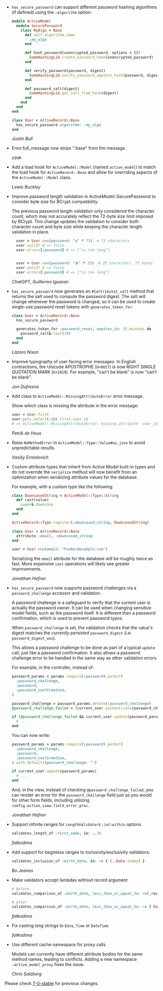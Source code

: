 *   `has_secure_password` can support different password hashing algorithms (if defined) using the `:algorithm` option:

    ```ruby
    module ActiveModel
      module SecurePassword
        class MyAlgo < Base
          def self.algorithm_name
            :my_algo
          end

          def hash_password(unencrypted_password, options = {})
            SomeHashingLib.create_password_hash(unencrypted_password)
          end

          def verify_password(password, digest)
            SomeHashingLib.verify_password_against_hash(password, digest)
          end

          def password_salt(digest)
            SomeHashingLib.get_salt_from_hash(digest)
          end
        end
      end
    end
    ```

    ```ruby
    class User < ActiveRecord::Base
      has_secure_password algorithm: :my_algo
    end
    ```

    *Justin Bull*

*   Error.full_message now strips ":base" from the message.

    *zzak*

*   Add a load hook for `ActiveModel::Model` (named `active_model`) to match the load hook for
    `ActiveRecord::Base` and allow for overriding aspects of the `ActiveModel::Model` class.

    *Lewis Buckley*

*   Improve password length validation in ActiveModel::SecurePassword to consider byte size for BCrypt
    compatibility.

    The previous password length validation only considered the character count, which may not
    accurately reflect the 72-byte size limit imposed by BCrypt. This change updates the validation
    to consider both character count and byte size while keeping the character length validation in place.

    ```ruby
      user = User.new(password: "a" * 73)  # 73 characters
      user.valid? # => false
      user.errors[:password] # => ["is too long"]


      user = User.new(password: "あ" * 25)  # 25 characters, 75 bytes
      user.valid? # => false
      user.errors[:password] # => ["is too long"]
    ```

    *ChatGPT*, *Guillermo Iguaran*

*   `has_secure_password` now generates an `#{attribute}_salt` method that returns the salt
    used to compute the password digest. The salt will change whenever the password is changed,
    so it can be used to create single-use password reset tokens with `generates_token_for`:

    ```ruby
    class User < ActiveRecord::Base
      has_secure_password

      generates_token_for :password_reset, expires_in: 15.minutes do
        password_salt&.last(10)
      end
    end
    ```

    *Lázaro Nixon*

*   Improve typography of user facing error messages. In English contractions,
    the Unicode APOSTROPHE (`U+0027`) is now RIGHT SINGLE QUOTATION MARK
    (`U+2019`). For example, "can't be blank" is now "can’t be blank".

    *Jon Dufresne*

*   Add class to `ActiveModel::MissingAttributeError` error message.

    Show which class is missing the attribute in the error message:

    ```ruby
    user = User.first
    user.pets.select(:id).first.user_id
    # => ActiveModel::MissingAttributeError: missing attribute 'user_id' for Pet
    ```

    *Petrik de Heus*

*   Raise `NoMethodError` in `ActiveModel::Type::Value#as_json` to avoid unpredictable
    results.

    *Vasiliy Ermolovich*

*   Custom attribute types that inherit from Active Model built-in types and do
    not override the `serialize` method will now benefit from an optimization
    when serializing attribute values for the database.

    For example, with a custom type like the following:

    ```ruby
    class DowncasedString < ActiveModel::Type::String
      def cast(value)
        super&.downcase
      end
    end

    ActiveRecord::Type.register(:downcased_string, DowncasedString)

    class User < ActiveRecord::Base
      attribute :email, :downcased_string
    end

    user = User.new(email: "FooBar@example.com")
    ```

    Serializing the `email` attribute for the database will be roughly twice as
    fast.  More expensive `cast` operations will likely see greater improvements.

    *Jonathan Hefner*

*   `has_secure_password` now supports password challenges via a
    `password_challenge` accessor and validation.

    A password challenge is a safeguard to verify that the current user is
    actually the password owner.  It can be used when changing sensitive model
    fields, such as the password itself.  It is different than a password
    confirmation, which is used to prevent password typos.

    When `password_challenge` is set, the validation checks that the value's
    digest matches the *currently persisted* `password_digest` (i.e.
    `password_digest_was`).

    This allows a password challenge to be done as part of a typical `update`
    call, just like a password confirmation.  It also allows a password
    challenge error to be handled in the same way as other validation errors.

    For example, in the controller, instead of:

    ```ruby
    password_params = params.require(:password).permit(
      :password_challenge,
      :password,
      :password_confirmation,
    )

    password_challenge = password_params.delete(:password_challenge)
    @password_challenge_failed = !current_user.authenticate(password_challenge)

    if !@password_challenge_failed && current_user.update(password_params)
      # ...
    end
    ```

    You can now write:

    ```ruby
    password_params = params.require(:password).permit(
      :password_challenge,
      :password,
      :password_confirmation,
    ).with_defaults(password_challenge: "")

    if current_user.update(password_params)
      # ...
    end
    ```

    And, in the view, instead of checking `@password_challenge_failed`, you can
    render an error for the `password_challenge` field just as you would for
    other form fields, including utilizing `config.action_view.field_error_proc`.

    *Jonathan Hefner*

*   Support infinite ranges for `LengthValidator`s `:in`/`:within` options

    ```ruby
    validates_length_of :first_name, in: ..30
    ```

    *fatkodima*

*   Add support for beginless ranges to inclusivity/exclusivity validators:

    ```ruby
    validates_inclusion_of :birth_date, in: -> { (..Date.today) }
    ```

    *Bo Jeanes*

*   Make validators accept lambdas without record argument

    ```ruby
    # Before
    validates_comparison_of :birth_date, less_than_or_equal_to: ->(_record) { Date.today }

    # After
    validates_comparison_of :birth_date, less_than_or_equal_to: -> { Date.today }
    ```

    *fatkodima*

*   Fix casting long strings to `Date`, `Time` or `DateTime`

    *fatkodima*

*   Use different cache namespace for proxy calls

    Models can currently have different attribute bodies for the same method
    names, leading to conflicts. Adding a new namespace `:active_model_proxy`
    fixes the issue.

    *Chris Salzberg*

Please check [7-0-stable](https://github.com/rails/rails/blob/7-0-stable/activemodel/CHANGELOG.md) for previous changes.
